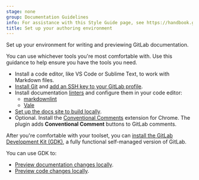 ```yaml
---
stage: none
group: Documentation Guidelines
info: For assistance with this Style Guide page, see https://handbook.gitlab.com/handbook/product/ux/technical-writing/#assignments-to-other-projects-and-subjects.
title: Set up your authoring environment
---
```


Set up your environment for writing and previewing GitLab documentation.

You can use whichever tools you're most comfortable with.
Use this guidance to help ensure you have the tools you need.

- Install a code editor, like VS Code or Sublime Text, to work with Markdown files.
- [Install Git](../../topics/git/how_to_install_git/_index.md) and
  [add an SSH key to your GitLab profile](../../user/ssh.md#add-an-ssh-key-to-your-gitlab-account).
- Install documentation [linters](testing/_index.md) and configure them in your code editor:
  - [markdownlint](testing/markdownlint.md)
  - [Vale](testing/vale.md)
- [Set up the docs site to build locally](https://gitlab.com/gitlab-org/technical-writing/docs-gitlab-com/-/blob/main/doc/setup.md).
- Optional. Install the [Conventional Comments](https://gitlab.com/conventionalcomments/conventional-comments-button) extension for Chrome.
  The plugin adds **Conventional Comment** buttons to GitLab comments.

After you're comfortable with your toolset, you can [install the GitLab Development Kit (GDK)](https://gitlab.com/gitlab-org/gitlab-development-kit/-/blob/main/doc/_index.md), a fully functional self-managed version of GitLab.

You can use GDK to:

- [Preview documentation changes locally](https://gitlab.com/gitlab-org/gitlab-development-kit/-/blob/main/doc/howto/gitlab_docs.md).
- [Preview code changes locally](https://gitlab.com/gitlab-org/gitlab-development-kit/-/blob/main/doc/howto/preview_gitlab_changes.md).
